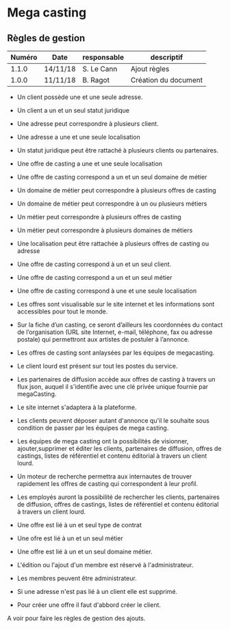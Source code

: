 # Mega casting

## Règles de gestion

| Numéro | Date     | responsable | descriptif           |
| ------ | -------- | ----------- | -------------------- |
| 1.1.0  | 14/11/18 | S. Le Cann  | Ajout règles         |
| 1.0.0  | 11/11/18 | B. Ragot    | Création du document |

- Un client possède une et une seule adresse.
- Un client a un et un seul statut juridique
- Une adresse peut correspondre à plusieurs client.
- Une adresse a une et une seule localisation
- Un statut juridique peut être rattaché à plusieurs clients ou partenaires.
- Une offre de casting a une et une seule localisation
- Une offre de casting correspond a un et un seul domaine de métier
- Un domaine de métier peut correspondre à plusieurs offres de casting
- Un domaine de métier peut correspondre à un ou plusieurs métiers
- Un métier peut correspondre à plusieurs offres de casting
- Un métier peut correspondre à plusieurs domaines de métiers
- Une localisation peut être rattachée à plusieurs offres de casting ou adresse
- Une offre de casting correspond à un et un seul client.
- Une offre de casting correspond a un et un seul métier
- Une offre de casting correspond à une et une seule localisation

- Les offres sont visualisable sur le site internet et les informations sont accessibles pour tout le monde.
- Sur la fiche d’un casting, ce seront d’ailleurs les coordonnées du contact de l’organisation (URL site Internet, e-mail, téléphone, fax ou adresse postale) qui permettront aux artistes de postuler à l’annonce.
- Les offres de casting sont anlaysées par les équipes de megacasting.
- Le client lourd est présent sur tout les postes du service.
- Les partenaires de diffusion accède aux offres de casting à travers un flux json, auquel il s'identifie avec une clé privée unique fournie par megaCasting.
- Le site internet s'adaptera à la plateforme.

- Les clients peuvent déposer autant d'annonce qu'il le souhaite sous condition de passer par les équipes de mega casting.
- Les équipes de mega casting ont la possibilités de visionner, ajouter,supprimer et éditer les clients, partenaires de diffusion, offres de castings, listes de référentiel et contenu éditorial à travers un client lourd.
- Un moteur de recherche permettra aux internautes de trouver rapidement les offres de casting qui correspondent à leur profil.
- Les employés auront la possibilité de rechercher les clients, partenaires de diffusion, offres de castings, listes de référentiel et contenu éditorial à travers un client lourd.
- Une offre est lié à un et seul type de contrat
- Une ofre est lié à un et un seul métier
- Une offre est lié à un et un seul domaine métier.
- L'édition ou l'ajout d'un membre est réservé à l'administrateur.
- Les membres peuvent être administrateur.
- Si une adresse n'est pas lié à un client elle est supprimé.
- Pour créer une offre il faut d'abbord créer le client.

A voir pour faire les règles de gestion des ajouts.